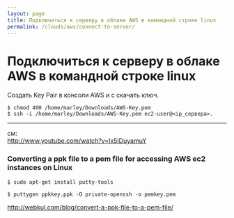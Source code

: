 ```yaml
---
layout: page
title: Подключиться к серверу в облаке AWS в командной строке linux
permalink: /clouds/aws/connect-to-server/
---
```


# Подключиться к серверу в облаке AWS в командной строке linux

Создать Key Pair в консоли AWS и с скачать ключ.

    $ chmod 400 /home/marley/Downloads/AWS-Key.pem
    $ ssh -i /home/marley/Downloads/AWS-Key.pem ec2-user@<ip_сервера>.

___

см:  
http://www.youtube.com/watch?v=Ix5IDuyamuY  



### Converting a ppk file to a pem file for accessing AWS ec2 instances on Linux

    $ sudo apt-get install putty-tools

    $ puttygen ppkkey.ppk -O private-openssh -o pemkey.pem


http://webkul.com/blog/convert-a-ppk-file-to-a-pem-file/
